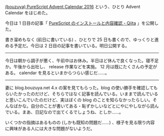 [(bouzuya) PureScript Advent Calendar 2016](http://www.adventar.org/calendars/1494) という、ひとり Advent Calendar をはじめた。

今日は 1 日目の記事「 [PureScript のインストールと内容確認 - Qiita](http://qiita.com/bouzuya/items/a5be85ec3e496e5bf436) 」を公開した。

書き溜めもなく (前日に書いている) 、ひとりで 25 日も書くので、ゆっくりと進める予定だ。今日は 2 日目の記事を書いている。明日公開する。

-----

今日は朝から調子が悪く、午前中はお休み。半日ほど休んで良くなった。寝不足か。午後から出社し、 release 作業などを実施。 12 月は既にたくさんの予定がある。 calendar を見るといまからつらい感じだ……。

-----

妻に blog.bouzuya.net 4.x の案を見てもらった。blog の使い勝手を確認してもらいたかったのだけど、そちらではなく記事を読んでいる。いままで読んでいると思いこんでいたのだけど、実はぼくの blog のことを知らなかったらしい。そんなばかな。自分のことが書いてある・恥ずかしいなどとにやにやしながら読んでいる。まあ、日記なので出てくるでしょうね、としか……。

いくつかの指摘はあるものの (しかも既知の問題だ……) 、様子を見る限り内容に興味がある人には大きな問題がないようだ。
